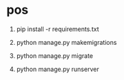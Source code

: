 # pos

1.  pip install -r requirements.txt

2.  python manage.py makemigrations

3.  python manage.py migrate

4.  python manage.py runserver


